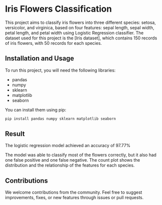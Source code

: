 # Iris Flowers Classification

This project aims to classify iris flowers into three different species: setosa, versicolor, and virginica, based on four features: sepal length, sepal width, petal length, and petal width using Logistic Regression classifier. The dataset used for this project is the [Iris dataset], which contains 150 records of iris flowers, with 50 records for each species.

## Installation and Usage

To run this project, you will need the following libraries:

- pandas
- numpy
- sklearn
- matplotlib
- seaborn

You can install them using pip:

```bash
pip install pandas numpy sklearn matplotlib seaborn
```

## Result

The logistic regression model achieved an accuracy of 97.77%

The model was able to classify most of the flowers correctly, but it also had one false positive and one false negative. The count plot shows the distribution and the relationship of the features for each species.

## Contributions

We welcome contributions from the community. Feel free to suggest improvements, fixes, or new features through issues or pull requests.